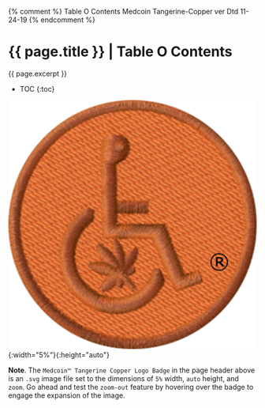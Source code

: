 {% comment %} Table O Contents Medcoin Tangerine-Copper ver Dtd 11-24-19 {% endcomment %}

# {{ page.title }} | Table O Contents

{{ page.excerpt }}

- TOC
{:toc}

![Medcoin™ Tangerine-Copper Logo Badge](../assets/img/svg/MMINAIL-Medcoin-Logo-Badge-Stitch-Circle-Trnsp-Tangerine-Copper-543-x-543.svg){:width="5%"}{:height="auto"}

**Note**. The `Medcoin™ Tangerine Copper Logo Badge` in the page header above is an `.svg` image file set to the dimensions of `5%` width, `auto` height, and `zoom`. Go ahead and test the `zoom-out` feature by hovering over the badge to engage the expansion of the image.
